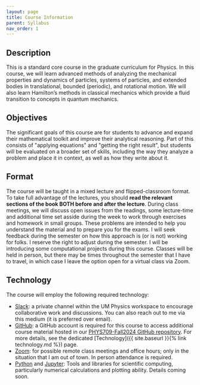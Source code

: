 ```yaml
---
layout: page
title: Course Information
parent: Syllabus
nav_order: 1
---
```


## Description

This is a standard core course in the graduate curriculum for Physics. In this course, we will learn advanced methods of analyzing the mechanical properties and dynamics of particles, systems of particles, and extended bodies in translational, bounded (periodic), and rotational motion. We will also
learn Hamilton’s methods in classical mechanics which provide a fluid transition to concepts in quantum mechanics.

## Objectives

The significant goals of this course are for students to advance and expand their mathematical toolkit and improve their analytical reasoning. Part of this consists of "applying equations" and "getting the right result", but students will be evaluated on a broader set of skills, including the way they analyze a problem and place it in context, as well as how they write about it. 


## Format

The course will be taught in a mixed lecture and flipped-classroom format. To take full advantage of the lectures, you should **read the relevant sections of the book BOTH before and after the lecture**. During class meetings, we will discuss open issues from the readings, some lecture-time and additional time set asside during the week to work through exercises and homework in small groups. These problems are intended to help you understand the material and to prepare you for the exams. I will seek feedback during the semester on how this approach is (or is not) working for folks. I reserve the right to adjust during the semester. I will be introducing some computational projects during this course.
Classes will be held in person, but there may be times throughout the semester that I have to travel, in which case I leave the option open for a virtual class via Zoom.

## Technology

The course will employ the following required technology:

- [Slack](): a private channel within the UM Physics workspace to encourage collaborative work and discussions. You can also reach out to me via this medium (it is preferred over email).
- [GitHub](https://github.com/join): a GitHub account is required for this course to access additional course material hosted in our [PHYS709-Fall2024 GitHub repository](https://github.com/olemiss-physics/PHYS709-Fall2024). For more details, see the dedicated [Technology]({{ site.baseurl }}{% link technology.md %}) page.
- [Zoom](https://olemiss.zoom/us): for possible remote class meetings and office hours; only in the situation that I am out of town. In person attendance is required.
- [Python](#) and [Jupyter](#): Tools and libraries for scientific computing, particularly numerical calculations and plotting ability. Details coming soon. 
